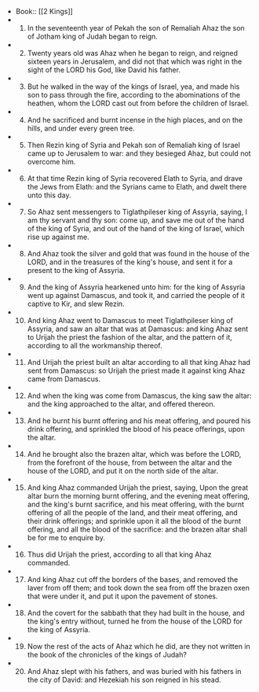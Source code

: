 - Book:: [[2 Kings]]
- 1. In the seventeenth year of Pekah the son of Remaliah Ahaz the son of Jotham king of Judah began to reign.
- 2. Twenty years old was Ahaz when he began to reign, and reigned sixteen years in Jerusalem, and did not that which was right in the sight of the LORD his God, like David his father.
- 3. But he walked in the way of the kings of Israel, yea, and made his son to pass through the fire, according to the abominations of the heathen, whom the LORD cast out from before the children of Israel.
- 4. And he sacrificed and burnt incense in the high places, and on the hills, and under every green tree.
- 5. Then Rezin king of Syria and Pekah son of Remaliah king of Israel came up to Jerusalem to war: and they besieged Ahaz, but could not overcome him.
- 6. At that time Rezin king of Syria recovered Elath to Syria, and drave the Jews from Elath: and the Syrians came to Elath, and dwelt there unto this day.
- 7. So Ahaz sent messengers to Tiglathpileser king of Assyria, saying, I am thy servant and thy son: come up, and save me out of the hand of the king of Syria, and out of the hand of the king of Israel, which rise up against me.
- 8. And Ahaz took the silver and gold that was found in the house of the LORD, and in the treasures of the king's house, and sent it for a present to the king of Assyria.
- 9. And the king of Assyria hearkened unto him: for the king of Assyria went up against Damascus, and took it, and carried the people of it captive to Kir, and slew Rezin.
- 10. And king Ahaz went to Damascus to meet Tiglathpileser king of Assyria, and saw an altar that was at Damascus: and king Ahaz sent to Urijah the priest the fashion of the altar, and the pattern of it, according to all the workmanship thereof.
- 11. And Urijah the priest built an altar according to all that king Ahaz had sent from Damascus: so Urijah the priest made it against king Ahaz came from Damascus.
- 12. And when the king was come from Damascus, the king saw the altar: and the king approached to the altar, and offered thereon.
- 13. And he burnt his burnt offering and his meat offering, and poured his drink offering, and sprinkled the blood of his peace offerings, upon the altar.
- 14. And he brought also the brazen altar, which was before the LORD, from the forefront of the house, from between the altar and the house of the LORD, and put it on the north side of the altar.
- 15. And king Ahaz commanded Urijah the priest, saying, Upon the great altar burn the morning burnt offering, and the evening meat offering, and the king's burnt sacrifice, and his meat offering, with the burnt offering of all the people of the land, and their meat offering, and their drink offerings; and sprinkle upon it all the blood of the burnt offering, and all the blood of the sacrifice: and the brazen altar shall be for me to enquire by.
- 16. Thus did Urijah the priest, according to all that king Ahaz commanded.
- 17. And king Ahaz cut off the borders of the bases, and removed the laver from off them; and took down the sea from off the brazen oxen that were under it, and put it upon the pavement of stones.
- 18. And the covert for the sabbath that they had built in the house, and the king's entry without, turned he from the house of the LORD for the king of Assyria.
- 19. Now the rest of the acts of Ahaz which he did, are they not written in the book of the chronicles of the kings of Judah?
- 20. And Ahaz slept with his fathers, and was buried with his fathers in the city of David: and Hezekiah his son reigned in his stead.
